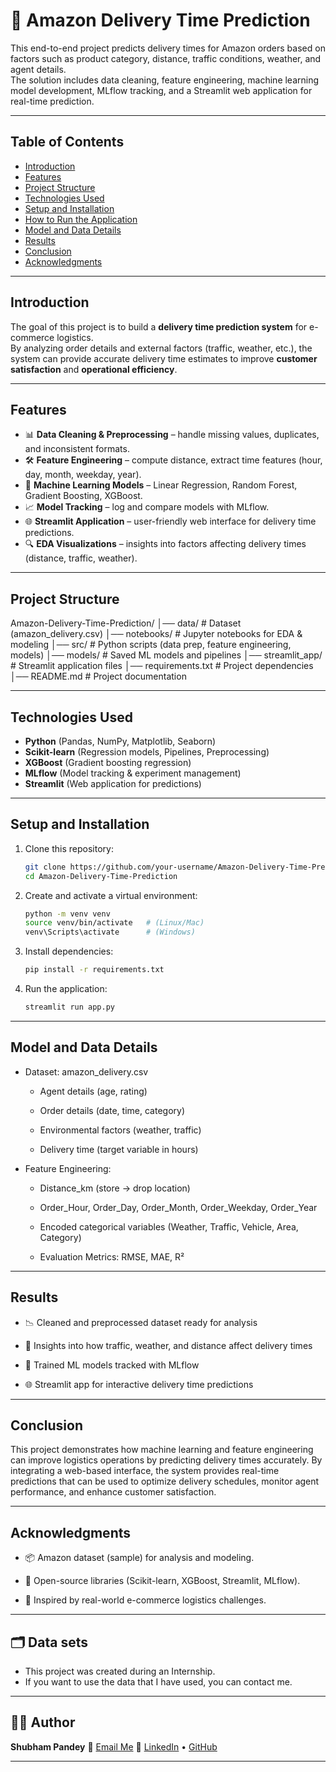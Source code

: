 # **🚚 Amazon Delivery Time Prediction**

This end-to-end project predicts delivery times for Amazon orders based on factors such as product category, distance, traffic conditions, weather, and agent details.  
The solution includes data cleaning, feature engineering, machine learning model development, MLflow tracking, and a Streamlit web application for real-time prediction.  

---

## **Table of Contents**
- [Introduction](#introduction)
- [Features](#features)
- [Project Structure](#project-structure)
- [Technologies Used](#technologies-used)
- [Setup and Installation](#setup-and-installation)
- [How to Run the Application](#how-to-run-the-application)
- [Model and Data Details](#model-and-data-details)
- [Results](#results)
- [Conclusion](#conclusion)
- [Acknowledgments](#acknowledgments)

---

## **Introduction**

The goal of this project is to build a **delivery time prediction system** for e-commerce logistics.  
By analyzing order details and external factors (traffic, weather, etc.), the system can provide accurate delivery time estimates to improve **customer satisfaction** and **operational efficiency**.  

---

## **Features**
- 📊 **Data Cleaning & Preprocessing** – handle missing values, duplicates, and inconsistent formats.  
- 🛠 **Feature Engineering** – compute distance, extract time features (hour, day, month, weekday, year).  
- 🤖 **Machine Learning Models** – Linear Regression, Random Forest, Gradient Boosting, XGBoost.  
- 📈 **Model Tracking** – log and compare models with MLflow.  
- 🌐 **Streamlit Application** – user-friendly web interface for delivery time predictions.  
- 🔍 **EDA Visualizations** – insights into factors affecting delivery times (distance, traffic, weather).  

---

## **Project Structure**
Amazon-Delivery-Time-Prediction/
│── data/ # Dataset (amazon_delivery.csv)
│── notebooks/ # Jupyter notebooks for EDA & modeling
│── src/ # Python scripts (data prep, feature engineering, models)
│── models/ # Saved ML models and pipelines
│── streamlit_app/ # Streamlit application files
│── requirements.txt # Project dependencies
│── README.md # Project documentation

---

## **Technologies Used**
- **Python** (Pandas, NumPy, Matplotlib, Seaborn)  
- **Scikit-learn** (Regression models, Pipelines, Preprocessing)  
- **XGBoost** (Gradient boosting regression)  
- **MLflow** (Model tracking & experiment management)  
- **Streamlit** (Web application for predictions)  

---

## **Setup and Installation**
1. Clone this repository:
   ```bash
   git clone https://github.com/your-username/Amazon-Delivery-Time-Prediction.git
   cd Amazon-Delivery-Time-Prediction
2. Create and activate a virtual environment:
    ```bash
    python -m venv venv
    source venv/bin/activate   # (Linux/Mac)
    venv\Scripts\activate      # (Windows)
3. Install dependencies:
    ```bash
    pip install -r requirements.txt
4. Run the application:
    ```bash
    streamlit run app.py

---

## **Model and Data Details**
- Dataset: amazon_delivery.csv

    - Agent details (age, rating)

    - Order details (date, time, category)

    - Environmental factors (weather, traffic)

    - Delivery time (target variable in hours)

- Feature Engineering:

    - Distance_km (store → drop location)

    - Order_Hour, Order_Day, Order_Month, Order_Weekday, Order_Year

    - Encoded categorical variables (Weather, Traffic, Vehicle, Area, Category)

    - Evaluation Metrics: RMSE, MAE, R²

---

## **Results**
- 📉 Cleaned and preprocessed dataset ready for analysis

- 🔎 Insights into how traffic, weather, and distance affect delivery times

- 🤖 Trained ML models tracked with MLflow

- 🌐 Streamlit app for interactive delivery time predictions

---

## **Conclusion**
This project demonstrates how machine learning and feature engineering can improve logistics operations by predicting delivery times accurately.
By integrating a web-based interface, the system provides real-time predictions that can be used to optimize delivery schedules, monitor agent performance, and enhance customer satisfaction.

---

## **Acknowledgments**
- 📦 Amazon dataset (sample) for analysis and modeling.

- 🔧 Open-source libraries (Scikit-learn, XGBoost, Streamlit, MLflow).

- 🙌 Inspired by real-world e-commerce logistics challenges.

---

## 🗂️ Data sets
* This project was created during an Internship.
* If you want to use the data that I have used, you can contact me.

---

## 🙋‍♂️ Author

**Shubham Pandey**
📧 [Email Me](mailto:shubhamppandey1084@gmail.com)
🔗 [LinkedIn](https://www.linkedin.com/in/shubham-pandey-6a65a524a/) • [GitHub](https://github.com/Shubhampandey1git)

---